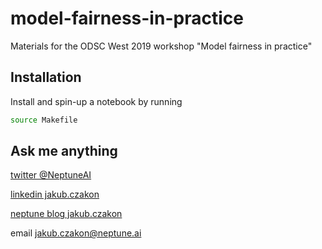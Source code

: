 # model-fairness-in-practice
Materials for the ODSC West 2019 workshop "Model fairness in practice"

## Installation
Install and spin-up a notebook by running

```bash
source Makefile
```

## Ask me anything

[twitter @NeptuneAI](https://twitter.com/NeptuneAI)

[linkedin jakub.czakon](https://www.linkedin.com/in/jakub-czakon-2b797b69/)

[neptune blog jakub.czakon](https://neptune.ai/blog/)

email jakub.czakon@neptune.ai

